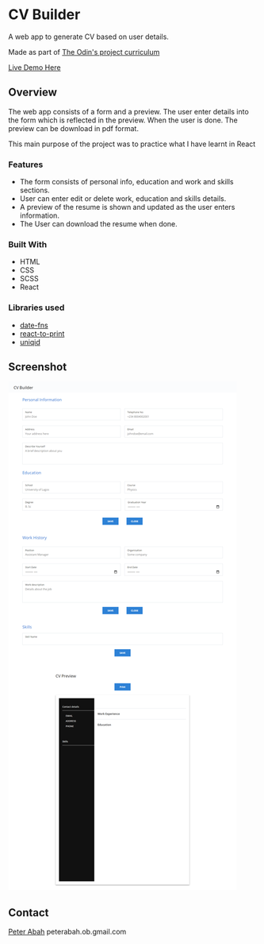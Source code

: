 # CV Builder

A web app to generate CV based on user details.

Made as part of [The Odin's project curriculum](https://www.theodinproject.com/paths/full-stack-ruby-on-rails/courses/javascript/lessons/cv-application)

[Live Demo Here](https://peter-abah.github.io/cv-app)

## Overview
The web app consists of a form and a preview. The user enter details into the form which is reflected in the preview. When the user is done. The preview can be download in pdf format.

This main purpose of the project was to practice what I have learnt in React

### Features

- The form consists of personal info, education and work and skills sections.
- User can enter edit or delete work, education and skills details.
- A preview of the resume is shown and updated as the user enters information.
- The User can download the resume when done.

### Built With
- HTML
- CSS
- SCSS
- React


### Libraries used
- [date-fns](link)
- [react-to-print](link)
- [uniqid](link)


## Screenshot
![Screenshot](screenshot.png "Optional title")

## Contact
[Peter Abah](https://github.com/peter-abah) peterabah.ob.gmail.com
